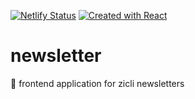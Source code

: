 [![Netlify Status](https://api.netlify.com/api/v1/badges/68320bef-452f-4d70-bfa1-1695f191857a/deploy-status)](https://app.netlify.com/sites/ziclinewsletter/deploys)
[![Created with React](https://img.shields.io/badge/created%20with-REACT-brightgreen)](https://github.com/facebook/create-react-app)

# newsletter
:scroll: frontend application for zicli newsletters
